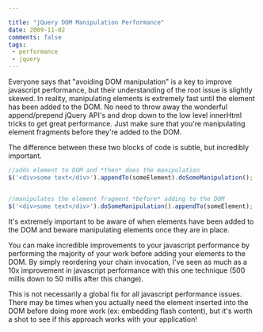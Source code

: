 ```yaml
---

title: "jQuery DOM Manipulation Performance"
date: 2009-11-02
comments: false
tags:
 - performance
 - jquery
---
```


Everyone says that "avoiding DOM manipulation" is a key to improve javascript performance, but their understanding of the root issue is slightly skewed. In reality, manipulating elements is extremely fast until the element has been added to the DOM. No need to throw away the wonderful append/prepend jQuery API's and drop down to the low level innerHtml tricks to get great performance. Just make sure that you're manipulating element fragments before they're added to the DOM.


The difference between these two blocks of code is subtle, but incredibly important.

```javascript
//adds element to DOM and *then* does the manipulation
$('<div>some text</div>').appendTo(someElement).doSomeManipulation();


//manipulates the element fragment *before* adding to the DOM
$('<div>some text</div>').doSomeManipulation().appendTo(someElement);
```


It's extremely important to be aware of when elements have been added to the DOM and beware manipulating elements once they are in place.


You can make incredible improvements to your javascript performance by performing the majority of your work before adding your elements to the DOM. By simply reordering your chain invocation, I've seen as much as a 10x improvement in javascript performance with this one technique (500 millis down to 50 millis after this change).


This is not necessarily a global fix for all javascript performance issues. There may be times when you actually need the element inserted into the DOM before doing more work (ex: embedding flash content), but it's worth a shot to see if this approach works with your application!
